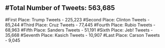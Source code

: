 #Total Number of Tweets: 563,685 
---
#First Place: Trump Tweets - 225,223
#Second Place: Clinton Tweets - 85,244
#Third Place: Cruz Tweets - 77,445
#Fourth Place: Rubio Tweets - 68,963
#Fifth Place: Sanders Tweets - 51,191
#Sixth Place: Jeb! Tweets - 35,668
#Seventh Place: Kasich Tweets - 10,907
#Last Place: Carson Tweets - 9,045
